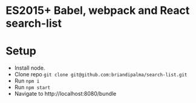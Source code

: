 # ES2015+ Babel, webpack and React search-list

# Setup

* Install node.
* Clone repo `git clone git@github.com:briandipalma/search-list.git`
* Run `npm i`
* Run `npm start`
* Navigate to http://localhost:8080/bundle
